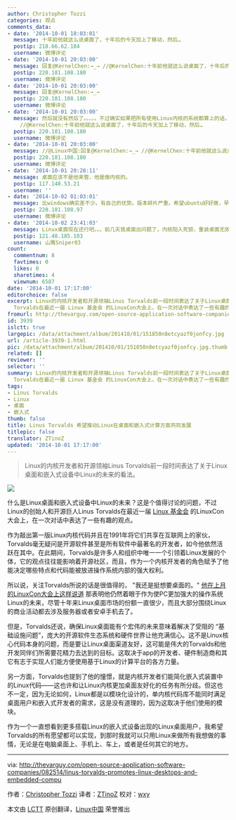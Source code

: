 ```yaml
---
author: Christopher Tozzi
categories: 观点
comments_data:
- date: '2014-10-01 18:03:01'
  message: 十年前他就这么说桌面了，十年后的今天加上了移动，然后…
  postip: 218.66.62.184
  username: 微博评论
- date: '2014-10-01 20:03:00'
  message: 回复@KernelChen:→_→ //@KernelChen:十年前他就这么说桌面了，十年后的今天加上了移动，然后…
  postip: 220.181.108.180
  username: 微博评论
- date: '2014-10-01 20:03:00'
  message: 回复@KernelChen:→_→
  postip: 220.181.108.180
  username: 微博评论
- date: '2014-10-01 20:03:00'
  message: 然后就没有然后了。。。。。不过确实如果把所有使用Linux内核的系统都算上的话，从数量上来说，视窗和水果可以被直接秒掉了。 //@Linux中国:回复@KernelChen:→_→
    //@KernelChen:十年前他就这么说桌面了，十年后的今天加上了移动，然后…
  postip: 220.181.108.180
  username: 微博评论
- date: '2014-10-01 20:03:00'
  message: //@Linux中国:回复@KernelChen:→_→ //@KernelChen:十年前他就这么说桌面了，十年后的今天加上了移动，然后…
  postip: 220.181.108.180
  username: 微博评论
- date: '2014-10-01 20:28:11'
  message: 桌面应该不是他来管，他是做内核的。
  postip: 117.140.53.21
  username: ''
- date: '2014-10-02 01:03:01'
  message: 比windows确实差不少。有自己的优势。版本碎片严重。希望ubuntu好好做，早日赶上windows
  postip: 220.181.108.97
  username: 微博评论
- date: '2014-10-02 23:41:03'
  message: Linux桌面现在还行吧。。。前几天我桌面出问题了，内核陷入死锁，重装桌面无效，现在直接卸了。纯命令行挺好。
  postip: 121.48.185.103
  username: 山鹰Sniper03
count:
  commentnum: 8
  favtimes: 0
  likes: 0
  sharetimes: 4
  viewnum: 6587
date: '2014-10-01 17:17:00'
editorchoice: false
excerpt: Linux的内核开发者和开源领袖Linus Torvalds前一段时间表达了关于Linux桌面和嵌入式设备中Linux的未来的看法。   什么是Linux桌面和嵌入式设备中Linux的未来？这是个值得讨论的问题，不过Linux的创始人和开源巨人Linus
  Torvalds在最近一届 Linux 基金会 的LinuxCon大会上，在一次对话中表达了一些有趣的观点。 作为敲出第一版Linux内核代码并且在1991年将它们共享在互联网上的家伙，Torvalds毫无疑问是开源软件甚至是所有软件中最著名的开发者，如今他依然活跃在其中。在此期间，Torvalds是许多人和组织中唯一一个引领着Linux发展的个体，
fromurl: http://thevarguy.com/open-source-application-software-companies/082514/linus-torvalds-promotes-linux-desktops-and-embedded-compu
id: 3939
islctt: true
largepic: /data/attachment/album/201410/01/151850n8etcyazf0jonfcy.jpg
url: /article-3939-1.html
pic: /data/attachment/album/201410/01/151850n8etcyazf0jonfcy.jpg.thumb.jpg
related: []
reviewer: ''
selector: ''
summary: Linux的内核开发者和开源领袖Linus Torvalds前一段时间表达了关于Linux桌面和嵌入式设备中Linux的未来的看法。   什么是Linux桌面和嵌入式设备中Linux的未来？这是个值得讨论的问题，不过Linux的创始人和开源巨人Linus
  Torvalds在最近一届 Linux 基金会 的LinuxCon大会上，在一次对话中表达了一些有趣的观点。 作为敲出第一版Linux内核代码并且在1991年将它们共享在互联网上的家伙，Torvalds毫无疑问是开源软件甚至是所有软件中最著名的开发者，如今他依然活跃在其中。在此期间，Torvalds是许多人和组织中唯一一个引领着Linux发展的个体，
tags:
- Linus Torvalds
- Linux
- 桌面
- 嵌入式
thumb: false
title: Linus Torvalds 希望推动Linux在桌面和嵌入式计算方面共同发展
titlepic: false
translator: ZTinoZ
updated: '2014-10-01 17:17:00'
---
```



> 
> Linux的内核开发者和开源领袖Linus Torvalds前一段时间表达了关于Linux桌面和嵌入式设备中Linux的未来的看法。
> 
> 
> 


![](/data/attachment/album/201410/01/151850n8etcyazf0jonfcy.jpg)


什么是Linux桌面和嵌入式设备中Linux的未来？这是个值得讨论的问题，不过Linux的创始人和开源巨人Linus Torvalds在最近一届 [Linux 基金会](http://linuxfoundation.org/) 的LinuxCon大会上，在一次对话中表达了一些有趣的观点。


作为敲出第一版Linux内核代码并且在1991年将它们共享在互联网上的家伙，Torvalds毫无疑问是开源软件甚至是所有软件中最著名的开发者，如今他依然活跃在其中。在此期间，Torvalds是许多人和组织中唯一一个引领着Linux发展的个体，它的观点往往能影响着开源社区，而且，作为一个内核开发者的角色赋予了他能决定哪些特点和代码能被放进操作系统内部的强大权利。


所以说，关注Torvalds所说的话是很值得的， "我还是挺想要桌面的。" [他在上月的LinuxCon大会上这样说道](http://www.eweek.com/enterprise-apps/linux-founder-linus-torvalds-still-wants-the-desktop.html) 那表明他仍然着眼于作为使PC更加强大的操作系统Linux的未来，尽管十年来Linux桌面市场的份额一直很少，而且大部分围绕Linux的商业活动都去涉及服务器或者安卓手机去了。


但是，Torvalds还说，确保Linux桌面能有个宏伟的未来意味着解决了受阻的 “基础设施问题”，庞大的开源软件生态系统和硬件世界让他充满信心。这不是Linux核心代码本身的问题，而是要让Linux桌面渠道友好，这可能是伟大的Torvalds和他开发同伴们所需要花精力去达到的目标。这取决于app的开发者、硬件制造商和其它有志于实现人们能方便使用基于Linux的计算平台的各方力量。


另一方面，Torvalds也提到了他的憧憬，就是内核开发者们能简化嵌入式装置中的Linux代码——这也许和让Linux内核更加桌面友好化的任务有所分歧。但这也不一定，因为无论如何，Linux都是以模块化设计的，单内核代码库不能同时满足桌面用户和嵌入式开发者的需求，这是没有道理的，因为这取决于他们使用的模块。


作为一个一直想看到更多搭载Linux的嵌入式设备出现的Linux桌面用户，我希望Torvalds的所有愿望都可以实现，到那时我就可以只用Linux来做所有我想做的事情，无论是在电脑桌面上、手机上、车上，或者是任何其它的地方。




---


via: <http://thevarguy.com/open-source-application-software-companies/082514/linus-torvalds-promotes-linux-desktops-and-embedded-compu>


作者：[Christopher Tozzi](http://thevarguy.com/author/christopher-tozzi) 译者：[ZTinoZ](https://github.com/ZTinoZ) 校对：[wxy](https://github.com/wxy)


本文由 [LCTT](https://github.com/LCTT/TranslateProject) 原创翻译，[Linux中国](http://linux.cn/) 荣誉推出